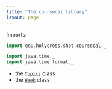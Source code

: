 ```yaml
---
title: "The coursecal library"
layout: page
---
```



Imports:

```scala
import edu.holycross.shot.coursecal._

import java.time._
import java.time.format._
```


- the [`Topics`](topics/) class
- the [`Week`](week/) class
